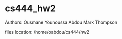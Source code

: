 # cs444_hw2

Authors:
	Ousmane Younoussa Abdou
	Mark Thompson

files location:
	/home/oabdou/cs444/hw2